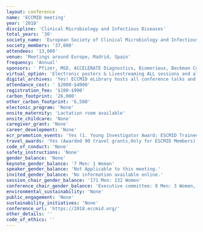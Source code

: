 ```yaml
---
layout: conference 
name: 'ECCMID meeting'
year: '2018'
discipline: 'Clinical Microbiology and Infectious Diseases'
total_years: '30'
society_name: 'European Society of Clinical Microbiology and Infectious Diseases (ESCMID)'
society_members: '37,000'
attendees: '13,000'
venue: 'Meetings around Europe, Madrid, Spain'
frequency: 'Annual'
sponsors: ' Pfizer, MSD, ACCELERATE Diagnostics, Biomerieux, Beckman Coulter, Burker, Luminex, nabriva, Seegene, Cepheid, Correvio, Angelini, BD, Gilead, Abbott, COPAN, GenePOC, illumine, QIAGENE, Siemens Healthineers, Hologic, Infecto Pharma, GenMarkDc, MENARINI, BAYER, Chimerix, Astellas, Melinta, Shionogi, ThermoFisher Scientific, Shire'
virtual_option: 'Electronic posters & Livestreaming ALL sessions and all 4 days with commenting capability(https://www.eccmidlive.org/): ECCMIDlive allows you to: Browse the programme by date or session type: on this page, you can choose a date to see all scheduled sessions at a glance. You can as well browse by session type, content or presenter surname. Listen to presentations: presentations are webcasted immediately after their conclusion. Search for presenter surname, session title or presentation title to find the presentation you want to watch. Click, play and enjoy. Search for speakers, presentation title or number, topics, co-organisers: use the full-text search field on the top of this page. Comment on sessions before, during or after they take place. Find the session you want to comment on, login with your ESCMID credentials and write down your expectations, wishes or thoughts. Your comments will be published on the session page. Create your personal programme: find the session you wish to attend and create your own programme. To add a session to your personal programme, login and click the “Add to personal programme” button in the session view. In addition, you can download sessions to your own calendar by clicking on “Add to calendar”. Read abstracts: download abstracts that will be or have been presented at ECCMID. Find abstract by searching for presenter name, session/presentation title or explore the session page. Some abstracts may not be available because under embargo. Evaluate sessions: after attending a session, you have the possibility to evaluate it and then collect CME credits. '
digital_archives: 'Yes! ECCMID eLibrary hosts all conference talks and other materials online as recorded video etc archives.'
attendance_cost: ' $2000-$4000'
registration_fee: '$100-$900'
carbon_footprint: '26,000'
other_carbon_footprint: '6,500'
electonic_program: 'None'
onsite_maternity: 'Lactation room available'
onsite_childcare: 'None'
caregiver_grant: 'None'
career_development: 'None'
ecr_promotion_events: 'Yes (1. Young Investigator Award; ESCMID Trainee Association, n 2020, ESCMID will again hold the popular TAE Trainees Day. This session offers a great platform for young professionals to speak to renowned experts in the fields of CM and ID. Participants can learn more about opportunities available to them to further their career and to get inspiration from experts who were once also at the beginning of their career paths. It is also the perfect opportunity to build stronger links between senior experts and future professionals. A popular part of the Trainees Day is the round-table session, which gives younger professionals the chance to talk directly to experts in an informal setting. Participants need to be 40 years of age or younger and registered for ECCMID 2020 in order to be eligible for participation. Those older than 40 and those without a voucher/confirmation mail will not be admitted to the round table sessions. Note: all conference distinguished Awards and Young Investigator Awards (7) in 2018 went to men.  2.For the 30th edition of ECCMID, we would like to highlight 30 outstanding young scientists 30 years of age or younger.)'
travel_awards: 'Yes (Awarded 90 travel grants,Only for ESCMID Members)'
code_of_conduct: 'None'
safety_instructions: 'None'
gender_balance: 'None'
keynote_gender_balance: '7 Men: 1 Woman'
speaker_gender_balance: 'Not Applicable to this meeting.'
invited_gender_balance: 'No information available online.'
session_chair_gender_balance: '171 Men: 132 Women'
conference_chair_gender_balance: 'Executive committee: 8 Men: 3 Women, Program Committee: 30 Men: 17 Women'
environmental_sustainability: 'None'
public_engagement: 'None'
sustainability_initiatives: 'None'
conference_url: 'https://2018.eccmid.org/'
other_details: ''
code_of_ethics: ''
---
```

